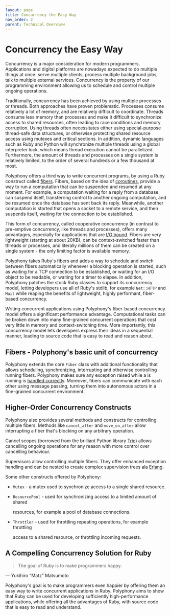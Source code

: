 ```yaml
---
layout: page
title: Concurrency the Easy Way
nav_order: 2
parent: Technical Overview
---
```

# Concurrency the Easy Way

Concurrency is a major consideration for modern programmers. Applications and digital platforms are nowadays expected to do multiple things at once: serve multiple clients, process multiple background jobs, talk to multiple external services. Concurrency is the property of our programming environment allowing us to schedule and control multiple ongoing operations.

Traditionally, concurrency has been achieved by using multiple processes or threads. Both approaches have proven problematic. Processes consume relatively a lot of memory, and are relatively difficult to coordinate. Threads consume less memory than processes and make it difficult to synchronize access to shared resources, often leading to race conditions and memory corruption. Using threads often necessitates either using special-purpose thread-safe data structures, or otherwise protecting shared resource access using mutexes and critical sections. In addition, dynamic languages such as Ruby and Python will synchronize multiple threads using a global interpreter lock, which means thread execution cannot be parallelized. Furthermore, the amount of threads and processes on a single system is relatively limited, to the order of several hundreds or a few thousand at most.

Polyphony offers a third way to write concurrent programs, by using a Ruby construct called [fibers](https://ruby-doc.org/core-2.6.5/Fiber.html). Fibers, based on the idea of [coroutines](https://en.wikipedia.org/wiki/Coroutine), provide a way to run a computation that can be suspended and resumed at any moment. For example, a computation waiting for a reply from a database can suspend itself, transferring control to another ongoing computation, and be resumed once the database has sent back its reply. Meanwhile, another computation is started that opens a socket to a remote service, and then suspends itself, waiting for the connection to be established.

This form of concurrency, called cooperative concurrency \(in contrast to pre-emptive concurrency, like threads and processes\), offers many advantages, especially for applications that are [I/O bound](https://en.wikipedia.org/wiki/I/O_bound). Fibers are very lightweight \(starting at about 20KB\), can be context-switched faster than threads or processes, and literally millions of them can be created on a single system - the only limiting factor is available memory.

Polyphony takes Ruby's fibers and adds a way to schedule and switch between fibers automatically whenever a blocking operation is started, such as waiting for a TCP connection to be established, or waiting for an I/O object to be readable, or waiting for a timer to elapse. In addition, Polyphony patches the stock Ruby classes to support its concurrency model, letting developers use all of Ruby's stdlib, for example `Net::HTTP` and `Mail` while reaping the benefits of lightweight, highly performant, fiber-based concurrency.

Writing concurrent applications using Polyphony's fiber-based concurrency model offers a significant performance advantage. Computational tasks can be broken down into many fine-grained concurrent operations that cost very little in memory and context-switching time. More importantly, this concurrency model lets developers express their ideas in a sequential manner, leading to source code that is easy to read and reason about.

## Fibers - Polyphony's basic unit of concurrency

Polyphony extends the core `Fiber` class with additional functionality that allows scheduling, synchronizing, interrupting and otherwise controlling running fibers. Polyphony makes sure any exception raised while a is running is [handled correctly](exception-handling.md). Moreover, fibers can communicate with each other using message passing, turning them into autonomous actors in a fine-grained concurrent environment.

## Higher-Order Concurrency Constructs

Polyphony also provides several methods and constructs for controlling multiple fibers. Methods like `cancel_after` and `move_on_after` allow interrupting a fiber that's blocking on any arbitrary operation.

Cancel scopes \(borrowed from the brilliant Python library [Trio](https://trio.readthedocs.io/en/stable/)\) allows cancelling ongoing operations for any reason with more control over cancelling behaviour.

Supervisors allow controlling multiple fibers. They offer enhanced exception handling and can be nested to create complex supervision trees ala [Erlang](https://adoptingerlang.org/docs/development/supervision_trees/).

Some other constructs offered by Polyphony:

* `Mutex` - a mutex used to synchronize access to a single shared resource.
* `ResourcePool` - used for synchronizing access to a limited amount of shared 

  resources, for example a pool of database connections.

* `Throttler` - used for throttling repeating operations, for example throttling

  access to a shared resource, or throttling incoming requests.

## A Compelling Concurrency Solution for Ruby

> The goal of Ruby is to make programmers happy.

— Yukihiro “Matz” Matsumoto

Polyphony's goal is to make programmers even happier by offering them an easy way to write concurrent applications in Ruby. Polyphony aims to show that Ruby can be used for developing sufficiently high-performance applications, while offering all the advantages of Ruby, with source code that is easy to read and understand.

